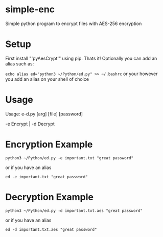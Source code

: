 # simple-enc
Simple python program to encrypt files with AES-256 encryption

# Setup
First install "'pyAesCrypt'" using pip.
Thats it!
Optionally you can add an alias such as: 

```echo alias ed="python3 ~/Python/ed.py" >> ~/.bashrc```
or your however you add an alias on your shell of choice

# Usage
Usage: e-d.py [arg] [file] [password]

  -e      Encrypt   |   -d      Decrypt
  
# Encryption Example
  
```python3 ~/Python/ed.py -e important.txt "great password"```
  
or if you have an alias
  
```ed -e important.txt "great password"```
  
# Decryption Example
  
```python3 ~/Python/ed.py -d important.txt.aes "great password"```
  
or if you have an alias
  
```ed -d important.txt.aes "great password"```

